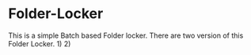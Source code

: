 # Folder-Locker
This is a simple Batch based Folder locker.
There are two version of this Folder Locker.
  1) 
  2)
